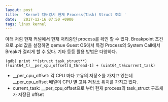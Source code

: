 ```yaml
---
layout: post
title:  'Kernel 디버깅시 현재 Process(Task) Struct 조회 '
date:   2017-12-16 07:50 +0900
tags: linux kernel
---
```



아래 처럼 현재 커널에서 현재 처리중인 process를 확인 할 수 있다. Breakpoint 조건으로 .pid 값을 설정하면 qemue Guest OS에서 특정 Process의 System Call에서 Break가 걸리게 할 수 있다. 기타 등등 활용 방법은 다양하다.

```
(gdb) print **(struct task_struct**)((uint64_t)__per_cpu_offset[$_thread-1] + (uint64_t)&current_task)
```

* __per_cpu_offset: 각 CPU 마다 고유의 저장소를 가지고 있는데 __per_cpu_offset 배열이 CPU 별 고유 저장소 위치를 가지고 있다.
* current_task: __per_cpu_offset으로 부터 현재 process의 task_struct 구조체가 저장된 offset
